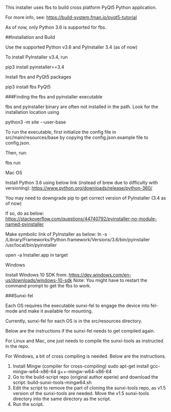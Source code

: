 This installer uses fbs to build cross platform PyQt5 Python application.

For more info, see: https://build-system.fman.io/pyqt5-tutorial

As of now, only Python 3.6 is supported for fbs.

##Installation and Build

Use the supported Python v3.6 and PyInstaller 3.4 (as of now)

To install PyInstaller v3.4, run

pip3 install pyinstaller==3.4 

Install fbs and PyQt5 packages

pip3 install fbs PyQt5

###Finding the fbs and pyinstaller executable

fbs and pyinstaller binary are often not installed in the path. Look for the installation location using

python3 -m site --user-base

To run the executable, first initialize the config file in src/main/resources/base by copying the config.json.example file to config.json.

Then, run:

fbs run

Mac OS

Install Python 3.6 using below link (instead of brew due to difficulty with versioning): 
https://www.python.org/downloads/release/python-360/

You may need to downgrade pip to get correct version of PyInstaller (3.4 as of now)

If so, do as below:
https://stackoverflow.com/questions/44740792/pyinstaller-no-module-named-pyinstaller

Make symbolic link of PyInstaller as below:
ln -s /Library/Frameworks/Python.framework/Versions/3.6/bin/pyinstaller /usr/local/bin/pyinstaller

open -a Installer.app in target

Windows

Install Windows 10 SDK from: https://dev.windows.com/en-us/downloads/windows-10-sdk
Note: You might have to restart the command prompt to get the fbs to work.

###Sunxi-fel

Each OS requires the executable sunxi-fel to engage the device into fel-mode and make it available for mounting.

Currently, sunxi-fel for each OS is in the src/resources directory.

Below are the instructions if the sunxi-fel needs to get compiled again.

For Linux and Mac, one just needs to compile the sunxi-tools as instructed in the repo.

For Windows, a bit of cross compiling is needed. Below are the instructions.

1. Install Mingw (compiler for cross-compiling)
sudo apt-get install gcc-mingw-w64-x86-64 g++-mingw-w64-x86-64 
2. Go to the build-script repo (original author eperie) and download the script: build-sunxi-tools-mingw64.sh
3. Edit the script to remove the part of cloning the sunxi-tools repo, as v1.5 version of the sunxi-tools are needed. Move the v1.5 sunxi-tools directory into the same directory as the script.
4. Run the script. 


